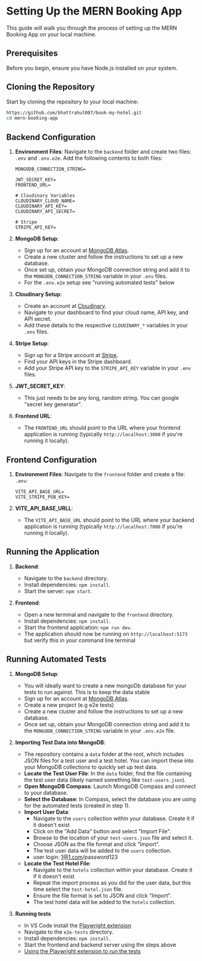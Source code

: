 # Setting Up the MERN Booking App

This guide will walk you through the process of setting up the MERN Booking App on your local machine.

## Prerequisites

Before you begin, ensure you have Node.js installed on your system.

## Cloning the Repository

Start by cloning the repository to your local machine:

```bash
https://github.com/bhattrahul007/book-my-hotel.git
cd mern-booking-app
```

## Backend Configuration

1. **Environment Files**: Navigate to the `backend` folder and create two files: `.env` and `.env.e2e`. Add the following contents to both files:

    ```plaintext
    MONGODB_CONNECTION_STRING=

    JWT_SECRET_KEY=
    FRONTEND_URL=

    # Cloudinary Variables
    CLOUDINARY_CLOUD_NAME=
    CLOUDINARY_API_KEY=
    CLOUDINARY_API_SECRET=

    # Stripe
    STRIPE_API_KEY=
    ```

2. **MongoDB Setup**: 
    - Sign up for an account at [MongoDB Atlas](https://www.mongodb.com/cloud/atlas).
    - Create a new cluster and follow the instructions to set up a new database.
    - Once set up, obtain your MongoDB connection string and add it to the `MONGODB_CONNECTION_STRING` variable in your `.env` files.
    - For the `.env.e2e` setup see "running automated tests" below

3. **Cloudinary Setup**:
    - Create an account at [Cloudinary](https://cloudinary.com/).
    - Navigate to your dashboard to find your cloud name, API key, and API secret.
    - Add these details to the respective `CLOUDINARY_*` variables in your `.env` files.

4. **Stripe Setup**:
    - Sign up for a Stripe account at [Stripe](https://stripe.com/).
    - Find your API keys in the Stripe dashboard.
    - Add your Stripe API key to the `STRIPE_API_KEY` variable in your `.env` files.
  
5. **JWT_SECRET_KEY**:
    - This just needs to be any long, random string. You can google "secret key generator".

7. **Frontend URL**:
    - The `FRONTEND_URL` should point to the URL where your frontend application is running (typically `http://localhost:3000` if you're running it locally).
  

## Frontend Configuration

1. **Environment Files**: Navigate to the `frontend` folder and create a file: `.env`:

    ```plaintext
    VITE_API_BASE_URL=
    VITE_STRIPE_PUB_KEY=
    ```

5. **VITE_API_BASE_URLL**:
    - The `VITE_API_BASE_URL` should point to the URL where your backend application is running (typically `http://localhost:7000` if you're running it locally).

## Running the Application

1. **Backend**:
    - Navigate to the `backend` directory.
    - Install dependencies: `npm install`.
    - Start the server: `npm start`.

2. **Frontend**:
    - Open a new terminal and navigate to the `frontend` directory.
    - Install dependencies: `npm install`.
    - Start the frontend application: `npm run dev`.
    - The application should now be running on `http://localhost:5173` but verify this in your command line terminal  


## Running Automated Tests

1. **MongoDB Setup**: 
    - You will ideally want to create a new mongoDb database for your tests to run against. This is to keep the data stable 
    - Sign up for an account at [MongoDB Atlas](https://www.mongodb.com/cloud/atlas).
    - Create a new project (e.g e2e tests)
    - Create a new cluster and follow the instructions to set up a new database.
    - Once set up, obtain your MongoDB connection string and add it to the `MONGODB_CONNECTION_STRING` variable in your `.env.e2e` file.
      
2. **Importing Test Data into MongoDB**:

    - The repository contains a `data` folder at the root, which includes JSON files for a test user and a test hotel. You can import these into your MongoDB collections to quickly set up test data.
    - **Locate the Test User File**: In the `data` folder, find the file containing the test user data (likely named something like `test-users.json`).
    - **Open MongoDB Compass**: Launch MongoDB Compass and connect to your database.
    - **Select the Database**: In Compass, select the database you are using for the automated tests (created in step 1).
    - **Import User Data**:
        - Navigate to the `users` collection within your database. Create it if it doesn't exist
        - Click on the "Add Data" button and select "Import File".
        - Browse to the location of your `test-users.json` file and select it.
        - Choose JSON as the file format and click "Import".
        - The test user data will be added to the `users` collection.
        - user login: 1@1.com/password123
    -  **Locate the Test Hotel File**:
        - Navigate to the `hotels` collection within your database. Create it if it doesn't exist
        - Repeat the import process as you did for the user data, but this time select the `test-hotel.json` file.
        - Ensure the file format is set to JSON and click "Import".
        - The test hotel data will be added to the `hotels` collection.
 
3. **Running tests**    
    - In VS Code install the [Playwright extension](https://marketplace.visualstudio.com/items?itemName=ms-playwright.playwright)
    - Navigate to the `e2e-tests` directory.
    - Install dependencies: `npm install`.
    - Start the frontend and backend server using the steps above
    - [Using the Playwright extension to run the tests](https://playwright.dev/docs/getting-started-vscode#running-tests)


